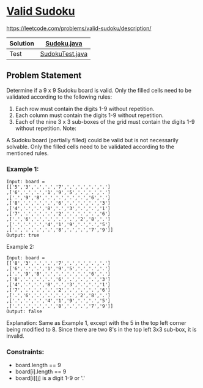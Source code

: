 # [Valid Sudoku](https://leetcode.com/problems/valid-sudoku/description/)
https://leetcode.com/problems/valid-sudoku/description/


| Solution | [Sudoku.java](../../src/main/java/org/example/hashing/Sudoku.java)         |
|----------|-------------------------------------------------------------------------|
| Test     | [SudokuTest.java](../../src/test/java/org/example/hashing/SudokuTest.java) |


## Problem Statement
Determine if a 9 x 9 Sudoku board is valid. Only the filled cells need to be validated according to the following rules:

1. Each row must contain the digits 1-9 without repetition.
2. Each column must contain the digits 1-9 without repetition.
3. Each of the nine 3 x 3 sub-boxes of the grid must contain the digits 1-9 without repetition.
Note:

A Sudoku board (partially filled) could be valid but is not necessarily solvable.
Only the filled cells need to be validated according to the mentioned rules.



### Example 1:
```
Input: board =
[['5','3','.','.','7','.','.','.','.']
,['6','.','.','1','9','5','.','.','.']
,['.','9','8','.','.','.','.','6','.']
,['8','.','.','.','6','.','.','.','3']
,['4','.','.','8','.','3','.','.','1']
,['7','.','.','.','2','.','.','.','6']
,['.','6','.','.','.','.','2','8','.']
,['.','.','.','4','1','9','.','.','5']
,['.','.','.','.','8','.','.','7','9']]
Output: true
```


Example 2:
```
Input: board =
[['8','3','.','.','7','.','.','.','.']
,['6','.','.','1','9','5','.','.','.']
,['.','9','8','.','.','.','.','6','.']
,['8','.','.','.','6','.','.','.','3']
,['4','.','.','8','.','3','.','.','1']
,['7','.','.','.','2','.','.','.','6']
,['.','6','.','.','.','.','2','8','.']
,['.','.','.','4','1','9','.','.','5']
,['.','.','.','.','8','.','.','7','9']]
Output: false
```
Explanation: Same as Example 1, except with the 5 in the top left corner being modified to 8. Since there are two 8's in the top left 3x3 sub-box, it is invalid.


### Constraints:

- board.length == 9
- board[i].length == 9
- board[i][j] is a digit 1-9 or '.'